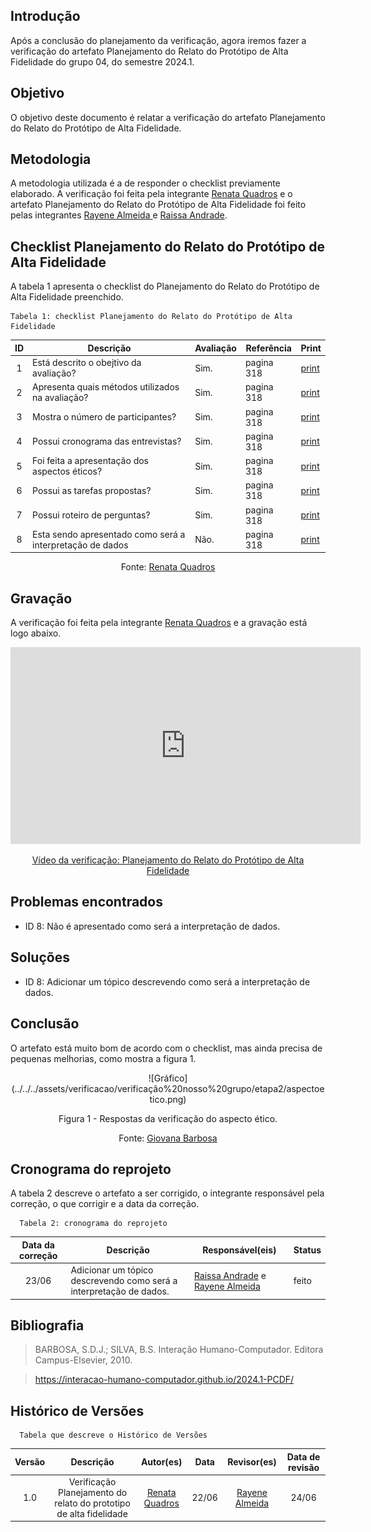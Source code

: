 ## Introdução
Após a conclusão do planejamento da verificação, agora iremos fazer a verificação do artefato Planejamento do Relato do Protótipo de Alta Fidelidade do grupo 04, do semestre 2024.1.

## Objetivo
O objetivo deste documento é relatar a verificação do artefato Planejamento do Relato do Protótipo de Alta Fidelidade.

## Metodologia
A metodologia utilizada é a de responder o checklist previamente elaborado. A verificação foi feita pela integrante [Renata Quadros](https://github.com/Renatinha28) e o artefato Planejamento do Relato do Protótipo de Alta Fidelidade foi feito pelas integrantes [Rayene Almeida ](https://github.com/rayenealmeida) e [Raissa Andrade](https://github.com/RaissaAndradeS).

## Checklist Planejamento do Relato do Protótipo de Alta Fidelidade
A tabela 1 apresenta o checklist do Planejamento do Relato do Protótipo de Alta Fidelidade preenchido.

    Tabela 1: checklist Planejamento do Relato do Protótipo de Alta Fidelidade

| ID | Descrição | Avaliação | Referência | Print |
| :----: | --------- | ---------- | ----------- | ------- |
|1|Está descrito o obejtivo da avaliação?|Sim.|pagina 318|[print](../../../assets/verificacao/verificação%20nosso%20grupo/etapa%205/planejavalia2.png)|
|2| Apresenta quais métodos utilizados na avaliação?|Sim.|pagina 318|[print](../../../assets/verificacao/verificação%20nosso%20grupo/etapa%205/planejavalia2.png)|
|3| Mostra o número de participantes?|Sim.|pagina 318|[print](../../../assets/verificacao/verificação%20nosso%20grupo/etapa%205/planejavalia2.png)|
|4| Possui cronograma das entrevistas?|Sim.|pagina 318|[print](../../../assets/verificacao/verificação%20nosso%20grupo/etapa%205/planejavalia2.png)|
|5| Foi feita a apresentação dos aspectos éticos?|Sim.|pagina 318|[print](../../../assets/verificacao/verificação%20nosso%20grupo/etapa%205/planejavalia2.png)|
|6| Possui as tarefas propostas?|Sim.|pagina 318|[print](../../../assets/verificacao/verificação%20nosso%20grupo/etapa%205/planejavalia2.png)|
|7| Possui roteiro de perguntas?|Sim.|pagina 318|[print](../../../assets/verificacao/verificação%20nosso%20grupo/etapa%205/planejavalia2.png)|
|8| Esta sendo apresentado como será a interpretação de dados|Não.|pagina 318|[print](../../../assets/verificacao/verificação%20nosso%20grupo/etapa%205/planejavalia2.png)|

  <center> <p>Fonte: <a href="https://github.com/Renatinha28">Renata Quadros</a></p></center>

## Gravação 
A verificação foi feita pela integrante [Renata Quadros](https://github.com/Renatinha28) e a gravação está logo abaixo.

<p style="text-align: center">
    <iframe width="560" height="315" src="https://www.youtube.com/embed/hK30G4EB_WQ" title="YouTube video player" frameborder="0" allow="accelerometer; autoplay; clipboard-write; encrypted-media; gyroscope; picture-in-picture; web-share" referrerpolicy="strict-origin-when-cross-origin" allowfullscreen></iframe>
</p>
<p style="text-align: center">
    <a href="https://www.youtube.com/watch?v=hK30G4EB_WQ" target="_blank">Vídeo da verificação: Planejamento do Relato do Protótipo de Alta Fidelidade  </a>
</p>

## Problemas encontrados
- ID 8: Não é apresentado como será a interpretação de dados.

## Soluções
- ID 8: Adicionar um tópico descrevendo como será a interpretação de dados.

## Conclusão
O artefato está muito bom de acordo com o checklist, mas ainda precisa de pequenas melhorias, como mostra a figura 1.
<center>
![Gráfico](../../../assets/verificacao/verificação%20nosso%20grupo/etapa2/aspectoetico.png)
<div align="center">
<p> Figura 1 - Respostas da verificação do aspecto ético.</p>
 <center>  <p>Fonte: <a href="https://github.com/gio221">Giovana Barbosa</a></p></center>        
</div></center>

## Cronograma do reprojeto
A tabela 2 descreve o artefato a ser corrigido, o integrante responsável pela correção, o que corrigir e a data da correção.

      Tabela 2: cronograma do reprojeto
| Data da correção | Descrição | Responsável(eis) | Status |
| :----------------------: | -------------------- | ---------------- | --------------- |
|23/06| Adicionar um tópico descrevendo como será a interpretação de dados. | [Raissa Andrade](https://github.com/RaissaAndradeS) e [Rayene Almeida ](https://github.com/rayenealmeida) |feito|


## Bibliografia
> BARBOSA, S.D.J.; SILVA, B.S. Interação Humano-Computador. Editora Campus-Elsevier, 2010.

> https://interacao-humano-computador.github.io/2024.1-PCDF/

## Histórico de Versões
      Tabela que descreve o Histórico de Versões

|     Versão       |     Descrição      |      Autor(es)      | Data           |  Revisor(es)          |Data de revisão|
| :----------------------------------------------------------: | :-------------------------------: | :-------------------------------------------------: | :-------------------------------: |  :-------------------------------: | :-------------------------------: |
| 1.0 | Verificação Planejamento do relato do prototipo de alta fidelidade |  [Renata Quadros](https://github.com/Renatinha28) | 22/06 |[Rayene Almeida](https://github.com/rayenealmeida) | 24/06| 